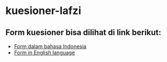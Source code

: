 # kuesioner-lafzi

## Form kuesioner bisa dilihat di link berikut:

* [Form dalam bahasa Indonesia](https://billyzaelani.github.io/kuesioner-lafzi/form-id.html)
* [Form in English language](https://billyzaelani.github.io/kuesioner-lafzi/form-en.html)